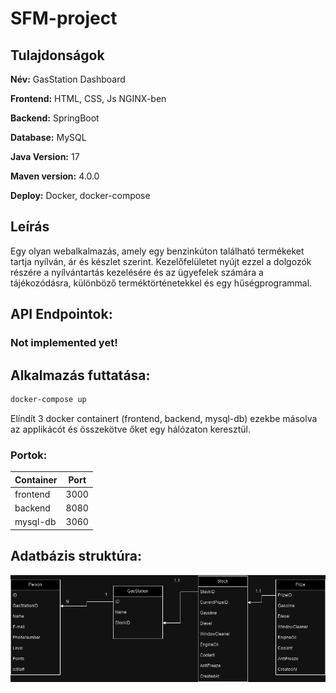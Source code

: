 # SFM-project

## Tulajdonságok
**Név:** GasStation Dashboard

**Frontend:** HTML, CSS, Js NGINX-ben

**Backend:** SpringBoot

**Database:** MySQL

**Java Version:** 17

**Maven version:** 4.0.0

**Deploy:** Docker, docker-compose

## Leírás
Egy olyan webalkalmazás, amely egy benzinkúton található termékeket tartja nyílván, ár és készlet szerint. Kezelőfelületet nyújt ezzel a dolgozók részére a nyílvántartás kezelésére és az ügyefelek számára a tájékozódásra, különböző terméktörténetekkel és egy hűségprogrammal.


## API Endpointok:
 ### **Not implemented yet!**


## Alkalmazás futtatása:
```bash
docker-compose up
```
Elíndít 3 docker containert (frontend, backend, mysql-db) ezekbe másolva az applikácót és összekötve őket egy hálózaton keresztül.

### Portok:
|   Container   |   Port    |
| ------------- | --------- |
|   frontend    |   3000    |
|   backend     |   8080    |
|   mysql-db    |   3060    |

## Adatbázis struktúra:
![image](./frontend/datab.png)
